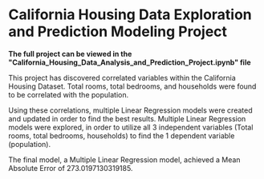 # California Housing Data Exploration and Prediction Modeling Project

**The full project can be viewed in the "California_Housing_Data_Analysis_and_Prediction_Project.ipynb" file**

This project has discovered correlated variables within the California Housing Dataset. Total rooms, total bedrooms, and households were found to be correlated with the population.

Using these correlations, multiple Linear Regression models were created and updated in order to find the best results. Multiple Linear Regression models were explored, in order to utilize all 3 independent variables (Total rooms, total bedrooms, households) to find the 1 dependent variable (population).

The final model, a Multiple Linear Regression model, achieved a Mean Absolute Error of 273.0197130319185.
